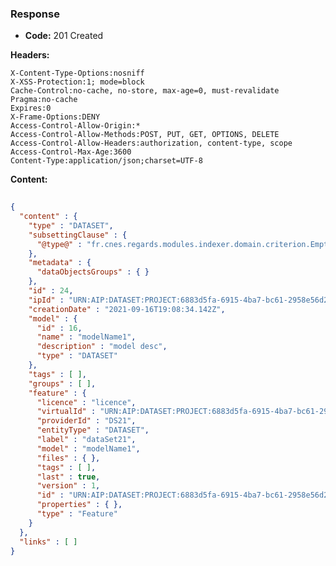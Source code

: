 ### Response

* **Code:** 201 Created

**Headers:**

`X-Content-Type-Options:nosniff`  
`X-XSS-Protection:1; mode=block`  
`Cache-Control:no-cache, no-store, max-age=0, must-revalidate`  
`Pragma:no-cache`  
`Expires:0`  
`X-Frame-Options:DENY`  
`Access-Control-Allow-Origin:*`  
`Access-Control-Allow-Methods:POST, PUT, GET, OPTIONS, DELETE`  
`Access-Control-Allow-Headers:authorization, content-type, scope`  
`Access-Control-Max-Age:3600`  
`Content-Type:application/json;charset=UTF-8`  

**Content:**

```json
    
{
  "content" : {
    "type" : "DATASET",
    "subsettingClause" : {
      "@type@" : "fr.cnes.regards.modules.indexer.domain.criterion.EmptyCriterion"
    },
    "metadata" : {
      "dataObjectsGroups" : { }
    },
    "id" : 24,
    "ipId" : "URN:AIP:DATASET:PROJECT:6883d5fa-6915-4ba7-bc61-2958e56d2abe:V1",
    "creationDate" : "2021-09-16T19:08:34.142Z",
    "model" : {
      "id" : 16,
      "name" : "modelName1",
      "description" : "model desc",
      "type" : "DATASET"
    },
    "tags" : [ ],
    "groups" : [ ],
    "feature" : {
      "licence" : "licence",
      "virtualId" : "URN:AIP:DATASET:PROJECT:6883d5fa-6915-4ba7-bc61-2958e56d2abe:LAST",
      "providerId" : "DS21",
      "entityType" : "DATASET",
      "label" : "dataSet21",
      "model" : "modelName1",
      "files" : { },
      "tags" : [ ],
      "last" : true,
      "version" : 1,
      "id" : "URN:AIP:DATASET:PROJECT:6883d5fa-6915-4ba7-bc61-2958e56d2abe:V1",
      "properties" : { },
      "type" : "Feature"
    }
  },
  "links" : [ ]
}
```
